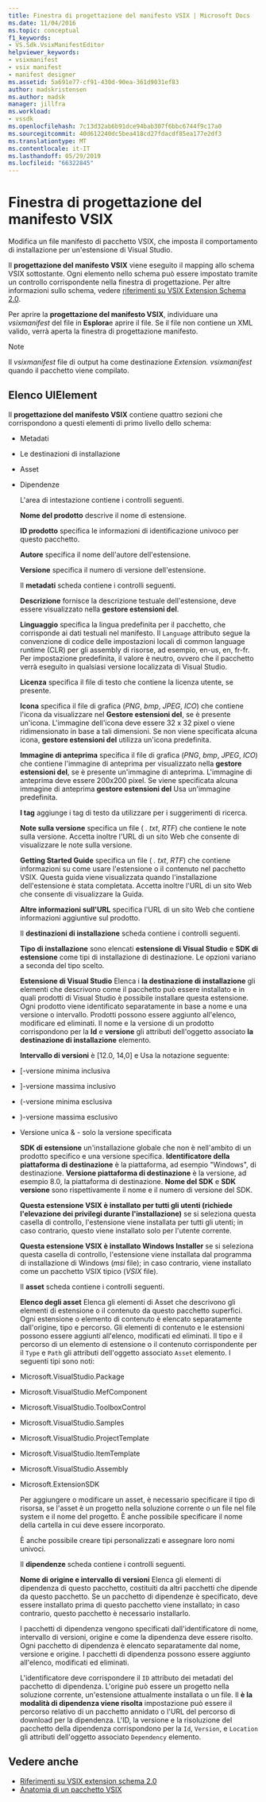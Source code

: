 ```yaml
---
title: Finestra di progettazione del manifesto VSIX | Microsoft Docs
ms.date: 11/04/2016
ms.topic: conceptual
f1_keywords:
- VS.Sdk.VsixManifestEditor
helpviewer_keywords:
- vsixmanifest
- vsix manifest
- manifest designer
ms.assetid: 5a691e77-cf91-430d-90ea-361d9031ef83
author: madskristensen
ms.author: madsk
manager: jillfra
ms.workload:
- vssdk
ms.openlocfilehash: 7c13d32ab6b91dce94bab307f6bbc6744f9c17a0
ms.sourcegitcommit: 40d612240dc5bea418cd27fdacdf85ea177e2df3
ms.translationtype: MT
ms.contentlocale: it-IT
ms.lasthandoff: 05/29/2019
ms.locfileid: "66322845"
---
```

# <a name="vsix-manifest-designer"></a>Finestra di progettazione del manifesto VSIX
Modifica un file manifesto di pacchetto VSIX, che imposta il comportamento di installazione per un'estensione di Visual Studio.

 Il **progettazione del manifesto VSIX** viene eseguito il mapping allo schema VSIX sottostante. Ogni elemento nello schema può essere impostato tramite un controllo corrispondente nella finestra di progettazione. Per altre informazioni sullo schema, vedere [riferimenti su VSIX Extension Schema 2.0](../extensibility/vsix-extension-schema-2-0-reference.md).

 Per aprire la **progettazione del manifesto VSIX**, individuare una *vsixmanifest* del file in **Esplora**e aprire il file. Se il file non contiene un XML valido, verrà aperta la finestra di progettazione manifesto.

> [!NOTE]
> Il *vsixmanifest* file di output ha come destinazione *Extension. vsixmanifest* quando il pacchetto viene compilato.

## <a name="uielement-list"></a>Elenco UIElement
 Il **progettazione del manifesto VSIX** contiene quattro sezioni che corrispondono a questi elementi di primo livello dello schema:

- Metadati

- Le destinazioni di installazione

- Asset

- Dipendenze

  L'area di intestazione contiene i controlli seguenti.

  **Nome del prodotto** descrive il nome di estensione.

  **ID prodotto** specifica le informazioni di identificazione univoco per questo pacchetto.

  **Autore** specifica il nome dell'autore dell'estensione.

  **Versione** specifica il numero di versione dell'estensione.

  Il **metadati** scheda contiene i controlli seguenti.

  **Descrizione** fornisce la descrizione testuale dell'estensione, deve essere visualizzato nella **gestore estensioni del**.

  **Linguaggio** specifica la lingua predefinita per il pacchetto, che corrisponde ai dati testuali nel manifesto. Il `Language` attributo segue la convenzione di codice delle impostazioni locali di common language runtime (CLR) per gli assembly di risorse, ad esempio, en-us, en, fr-fr. Per impostazione predefinita, il valore è neutro, ovvero che il pacchetto verrà eseguito in qualsiasi versione localizzata di Visual Studio.

  **Licenza** specifica il file di testo che contiene la licenza utente, se presente.

  **Icona** specifica il file di grafica (*PNG*, *bmp*, *JPEG*, *ICO*) che contiene l'icona da visualizzare nel **Gestore estensioni del**, se è presente un'icona. L'immagine dell'icona deve essere 32 x 32 pixel o viene ridimensionato in base a tali dimensioni. Se non viene specificata alcuna icona, **gestore estensioni del** utilizza un'icona predefinita.

  **Immagine di anteprima** specifica il file di grafica (*PNG*, *bmp*, *JPEG*, *ICO*) che contiene l'immagine di anteprima per visualizzato nella **gestore estensioni del**, se è presente un'immagine di anteprima. L'immagine di anteprima deve essere 200x200 pixel. Se viene specificata alcuna immagine di anteprima **gestore estensioni del** Usa un'immagine predefinita.

  **I tag** aggiunge i tag di testo da utilizzare per i suggerimenti di ricerca.

  **Note sulla versione** specifica un file ( *. txt*, *RTF*) che contiene le note sulla versione. Accetta inoltre l'URL di un sito Web che consente di visualizzare le note sulla versione.

  **Getting Started Guide** specifica un file ( *. txt*, *RTF*) che contiene informazioni su come usare l'estensione o il contenuto nel pacchetto VSIX. Questa guida viene visualizzata quando l'installazione dell'estensione è stata completata. Accetta inoltre l'URL di un sito Web che consente di visualizzare la Guida.

  **Altre informazioni sull'URL** specifica l'URL di un sito Web che contiene informazioni aggiuntive sul prodotto.

  Il **destinazioni di installazione** scheda contiene i controlli seguenti.

  **Tipo di installazione** sono elencati **estensione di Visual Studio** e **SDK di estensione** come tipi di installazione di destinazione. Le opzioni variano a seconda del tipo scelto.

  **Estensione di Visual Studio** Elenca i **la destinazione di installazione** gli elementi che descrivono come il pacchetto può essere installato e in quali prodotti di Visual Studio è possibile installare questa estensione. Ogni prodotto viene identificato separatamente in base a nome e una versione o intervallo. Prodotti possono essere aggiunto all'elenco, modificare ed eliminati. Il nome e la versione di un prodotto corrispondono per la **Id** e **versione** gli attributi dell'oggetto associato **la destinazione di installazione** elemento.

  **Intervallo di versioni** è [12.0, 14,0] e Usa la notazione seguente:

- [-versione minima inclusiva

- ]-versione massima inclusivo

- (-versione minima esclusiva

- )-versione massima esclusivo

- Versione unica & - solo la versione specificata

  **SDK di estensione** un'installazione globale che non è nell'ambito di un prodotto specifico e una versione specifica. **Identificatore della piattaforma di destinazione** è la piattaforma, ad esempio "Windows", di destinazione. **Versione piattaforma di destinazione** è la versione, ad esempio 8.0, la piattaforma di destinazione. **Nome del SDK** e **SDK versione** sono rispettivamente il nome e il numero di versione del SDK.

  **Questa estensione VSIX è installato per tutti gli utenti (richiede l'elevazione dei privilegi durante l'installazione)** se si seleziona questa casella di controllo, l'estensione viene installata per tutti gli utenti; in caso contrario, questo viene installato solo per l'utente corrente.

  **Questa estensione VSIX è installato Windows Installer** se si seleziona questa casella di controllo, l'estensione viene installata dal programma di installazione di Windows (*msi* file); in caso contrario, viene installato come un pacchetto VSIX tipico (*VSIX*  file).

  Il **asset** scheda contiene i controlli seguenti.

  **Elenco degli asset** Elenca gli elementi di Asset che descrivono gli elementi di estensione o il contenuto da questo pacchetto superfici. Ogni estensione o elemento di contenuto è elencato separatamente dall'origine, tipo e percorso. Gli elementi di contenuto e le estensioni possono essere aggiunti all'elenco, modificati ed eliminati. Il tipo e il percorso di un elemento di estensione o il contenuto corrispondente per il `Type` e `Path` gli attributi dell'oggetto associato `Asset` elemento. I seguenti tipi sono noti:

- Microsoft.VisualStudio.Package

- Microsoft.VisualStudio.MefComponent

- Microsoft.VisualStudio.ToolboxControl

- Microsoft.VisualStudio.Samples

- Microsoft.VisualStudio.ProjectTemplate

- Microsoft.VisualStudio.ItemTemplate

- Microsoft.VisualStudio.Assembly

- Microsoft.ExtensionSDK

  Per aggiungere o modificare un asset, è necessario specificare il tipo di risorsa, se l'asset è un progetto nella soluzione corrente o un file nel file system e il nome del progetto. È anche possibile specificare il nome della cartella in cui deve essere incorporato.

  È anche possibile creare tipi personalizzati e assegnare loro nomi univoci.

  Il **dipendenze** scheda contiene i controlli seguenti.

  **Nome di origine e intervallo di versioni** Elenca gli elementi di dipendenza di questo pacchetto, costituiti da altri pacchetti che dipende da questo pacchetto. Se un pacchetto di dipendenze è specificato, deve essere installato prima di questo pacchetto viene installato; in caso contrario, questo pacchetto è necessario installarlo.

  I pacchetti di dipendenza vengono specificati dall'identificatore di nome, intervallo di versioni, origine e come la dipendenza deve essere risolto. Ogni pacchetto di dipendenza è elencato separatamente dal nome, versione e origine. I pacchetti di dipendenza possono essere aggiunto all'elenco, modificati ed eliminati.

  L'identificatore deve corrispondere il `ID` attributo dei metadati del pacchetto di dipendenza. L'origine può essere un progetto nella soluzione corrente, un'estensione attualmente installata o un file. Il **è la modalità di dipendenza viene risolta** impostazione può essere il percorso relativo di un pacchetto annidato o l'URL del percorso di download per la dipendenza. L'ID, la versione e la risoluzione del pacchetto della dipendenza corrispondono per la `Id`, `Version`, e `Location` gli attributi dell'oggetto associato `Dependency` elemento.

## <a name="see-also"></a>Vedere anche
- [Riferimenti su VSIX extension schema 2.0](../extensibility/vsix-extension-schema-2-0-reference.md)
- [Anatomia di un pacchetto VSIX](../extensibility/anatomy-of-a-vsix-package.md)